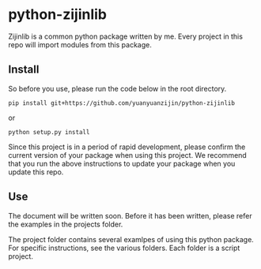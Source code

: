 # python-zijinlib

Zijinlib is a common python package written by me. Every project in this repo will import modules from this package.

## Install
So before you use, please run the code below in the root directory.

`pip install git+https://github.com/yuanyuanzijin/python-zijinlib`

or

`python setup.py install`

Since this project is in a period of rapid development, please confirm the current version of your package when using this project. We recommend that you run the above instructions to update your package when you update this repo.

## Use
The document will be written soon. Before it has been written, please refer the examples in the projects folder.

The project folder contains several examlpes of using this python package. For specific instructions, see the various folders. Each folder is a script project.

